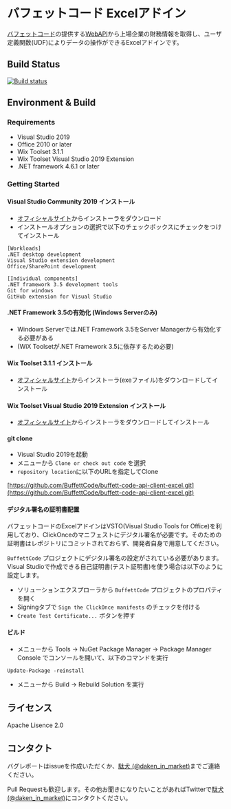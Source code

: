 # バフェットコード Excelアドイン

[バフェットコード](https://www.buffett-code.com/)の提供する[WebAPI](https://docs.buffett-code.com/)から上場企業の財務情報を取得し、ユーザ定義関数(UDF)によりデータの操作ができるExcelアドインです。

## Build Status

[![Build status](https://ci.appveyor.com/api/projects/status/po221rdjm7i6r77x?svg=true)](https://ci.appveyor.com/project/shinsuke/buffett-code-api-client-excel)

## Environment & Build

### Requirements

* Visual Studio 2019
* Office 2010 or later
* Wix Toolset 3.1.1
* Wix Toolset Visual Studio 2019 Extension
* .NET framework 4.6.1 or later

### Getting Started

#### Visual Studio Community 2019 インストール

* [オフィシャルサイト](https://visualstudio.microsoft.com/ja/downloads/)からインストーラをダウンロード
* インストールオプションの選択で以下のチェックボックスにチェックをつけてインストール

```
[Workloads]
.NET desktop development
Visual Studio extension development
Office/SharePoint development

[Individual components]
.NET framework 3.5 development tools
Git for windows
GitHub extension for Visual Studio
```

#### .NET Framework 3.5の有効化 (Windows Serverのみ)

* Windows Serverでは.NET Framework 3.5をServer Managerから有効化する必要がある
* (WiX Toolsetが.NET Framework 3.5に依存するため必要)

#### Wix Toolset 3.1.1 インストール

* [オフィシャルサイト](https://github.com/wixtoolset/wix3/releases/tag/wix3111rtm)からインストーラ(exeファイル)をダウンロードしてインストール

#### Wix Toolset Visual Studio 2019 Extension インストール

* [オフィシャルサイト](https://wixtoolset.org/releases/)からインストーラをダウンロードしてインストール

#### git clone

* Visual Studio 2019を起動
* メニューから `Clone or check out code` を選択
* `repository location`に以下のURLを指定してClone

[https://github.com/BuffettCode/buffett-code-api-client-excel.git](https://github.com/BuffettCode/buffett-code-api-client-excel.git)

#### デジタル署名の証明書配置

バフェットコードのExcelアドインはVSTO(Visual Studio Tools for Office)を利用しており、ClickOnceのマニフェストにデジタル署名が必要です。そのための証明書はレポジトリにコミットされておらず、開発者自身で用意してください。

`BuffettCode` プロジェクトにデジタル署名の設定がされている必要があります。Visual Studioで作成できる自己証明書(テスト証明書)を使う場合は以下のように設定します。

* ソリューションエクスプローラから `BuffettCode` プロジェクトのプロパティを開く
* Signingタブで `Sign the ClickOnce manifests` のチェックを付ける
* `Create Test Certificate...` ボタンを押す

#### ビルド

* メニューから Tools -> NuGet Package Manager -> Package Manager Console でコンソールを開いて、以下のコマンドを実行

```
Update-Package -reinstall
```

* メニューから Build -> Rebuild Solution を実行

## ライセンス

Apache Lisence 2.0

## コンタクト

バグレポートはissueを作成いただくか、[駄犬 (@daken_in_market)](https://twitter.com/daken_in_market)までご連絡ください。

Pull Requestも歓迎します。その他お聞きになりたいことがあればTwitterで[駄犬 (@daken_in_market)](https://twitter.com/daken_in_market)にコンタクトください。
